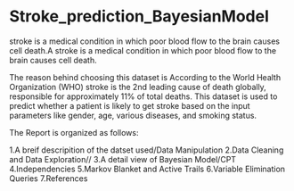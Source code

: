 # Stroke_prediction_BayesianModel
 stroke is a medical condition in which poor blood flow to the brain causes cell death.A stroke is a medical condition in which poor blood flow to the brain causes cell death.

The reason behind choosing this dataset is According to the World Health Organization (WHO) stroke is the 2nd leading cause of death globally, responsible for approximately 11% of total deaths. This dataset is used to predict whether a patient is likely to get stroke based on the input parameters like gender, age, various diseases, and smoking status.

The Report is organized as follows:

1.A breif descripition of the datset used/Data Manipulation
2.Data Cleaning and Data Exploration//
3.A detail view of Bayesian Model/CPT
4.Independencies
5.Markov Blanket and Active Trails
6.Variable Elimination Queries
7.References
